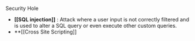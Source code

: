 Security Hole 

* **[[SQL injection]]** : Attack where a user input is not correctly filtered and is used to alter a SQL query or even execute other custom queries.
* **[[Cross Site Scripting]] 



